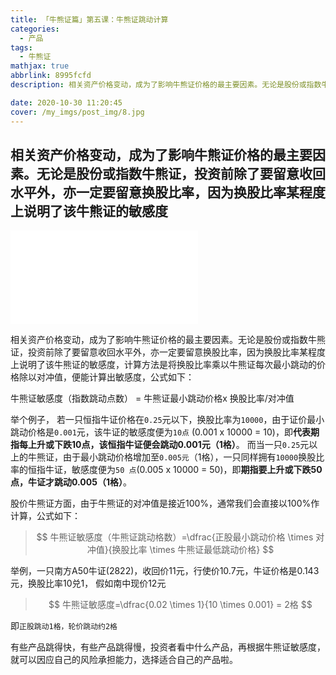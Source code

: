 ```yaml
---
title: 「牛熊证篇」第五课：牛熊证跳动计算
categories:
  - 产品
tags:
  - 牛熊证
mathjax: true
abbrlink: 8995fcfd
description: 相关资产价格变动，成为了影响牛熊证价格的最主要因素。无论是股份或指数牛熊证，投资前除了要留意收回水平外，亦一定要留意换股比率，因为换股比率某程度上说明了该牛熊证的敏感度

date: 2020-10-30 11:20:45
cover: /my_imgs/post_img/8.jpg
---
```



## 相关资产价格变动，成为了影响牛熊证价格的最主要因素。无论是股份或指数牛熊证，投资前除了要留意收回水平外，亦一定要留意换股比率，因为换股比率某程度上说明了该牛熊证的敏感度

<!-- more -->



<div class="bilibili">
  <iframe src="//player.bilibili.com/player.html?aid=842814153&bvid=BV1a54y1z7m4&cid=256492719&page=1" scrolling="no" border="0" frameborder="no" framespacing="0" allowfullscreen="true"> </iframe>
</div>

相关资产价格变动，成为了影响牛熊证价格的最主要因素。无论是股份或指数牛熊证，投资前除了要留意收回水平外，亦一定要留意换股比率，因为换股比率某程度上说明了该牛熊证的敏感度，计算方法是将换股比率乘以牛熊证每次最小跳动的价格除以对冲值，便能计算出敏感度，公式如下：

牛熊证敏感度（指数跳动点数） = 牛熊证最小跳动价格x 换股比率/对冲值

举个例子，
若一只恒指牛证价格在`0.25`元以下，换股比率为`10000`，由于证价最小跳动价格是`0.001`元，该牛证的敏感度便为`10点` (0.001 x 10000 = 10)，即**代表期指每上升或下跌10点，该恒指牛证便会跳动0.001元（1格）**。
而当一只`0.25`元以上的牛熊证，由于最小跳动价格增加至`0.005元`（1格），一只同样拥有`10000`换股比率的恒指牛证，敏感度便为`50 点`(0.005 x 10000 = 50)，即**期指要上升或下跌50点，牛证才跳动0.005（1格）**。

股价牛熊证方面，由于牛熊证的对冲值是接近100%，通常我们会直接以100%作计算，公式如下：
> $$
牛熊证敏感度（牛熊证跳动格数）=\dfrac{正股最小跳动价格 \times 对冲值}{换股比率 \times 牛熊证最低跳动价格}
$$


举例，一只南方A50牛证(2822)，收回价11元，行使价10.7元，牛证价格是0.143元，换股比率10兑1， 假如南中现价12元
> $$
牛熊证敏感度=\dfrac{0.02 \times 1}{10 \times 0.001} = 2格
$$


即`正股跳动1格，轮价跳动约2格`

有些产品跳得快，有些产品跳得慢，投资者看中什么产品，再根据牛熊证敏感度，就可以因应自己的风险承担能力，选择适合自己的产品啦。